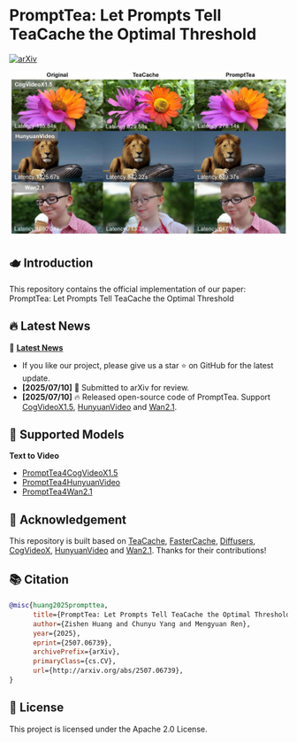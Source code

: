 # PromptTea: Let Prompts Tell TeaCache the Optimal Threshold

[![arXiv](https://img.shields.io/badge/Arxiv-2411.19108-b31b1b.svg?logo=arXiv)](http://arxiv.org/abs/2507.06739) 

![cover img](./asset/visual.jpg)

## 🫖 Introduction 
This repository contains the official implementation of our paper: PromptTea: Let Prompts Tell TeaCache the Optimal Threshold

## 🔥 Latest News
🔔 **[Latest News](#latest-news)**  
- If you like our project, please give us a star ⭐ on GitHub for the latest update.  
- **[2025/07/10]** 🎉 Submitted to arXiv for review.  
- **[2025/07/10]** 🔥 Released open-source code of PromptTea. Support [CogVideoX1.5](https://github.com/THUDM/CogVideo), [HunyuanVideo](https://github.com/Tencent/HunyuanVideo) and [Wan2.1](https://github.com/Wan-Video/Wan2.1).  

## 🎉 Supported Models 
**Text to Video**
- [PromptTea4CogVideoX1.5](./PromptTea4CogVideoX1.5/README.md)
- [PromptTea4HunyuanVideo](./PromptTea4HunyuanVideo/README.md)
- [PromptTea4Wan2.1](./PromptTea4Wan2.1/README.md)


## 💐 Acknowledgement 

This repository is built based on [TeaCache](https://github.com/ali-vilab/TeaCache/tree/main), [FasterCache](https://github.com/Vchitect/FasterCache), [Diffusers](https://github.com/huggingface/diffusers), [CogVideoX](https://github.com/THUDM/CogVideo), [HunyuanVideo](https://github.com/Tencent/HunyuanVideo) and [Wan2.1](https://github.com/Wan-Video/Wan2.1). Thanks for their contributions!

## 📚 Citation

```bibtex
@misc{huang2025prompttea,
      title={PromptTea: Let Prompts Tell TeaCache the Optimal Threshold},
      author={Zishen Huang and Chunyu Yang and Mengyuan Ren},
      year={2025},
      eprint={2507.06739},
      archivePrefix={arXiv},
      primaryClass={cs.CV},
      url={http://arxiv.org/abs/2507.06739},
}
```
## 📜 License
This project is licensed under the Apache 2.0 License.
